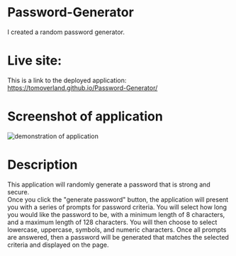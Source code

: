 # Password-Generator
I created a random password generator.  
  
# Live site:
This is a link to the deployed application: https://tomoverland.github.io/Password-Generator/

# Screenshot of application  
![demonstration of application](https://github.com/TomOverland/Password-Generator/blob/master/assets/PasswordGeneratorGif.gif?raw=true)

# Description
This application will randomly generate a password that is strong and secure.  
Once you click the "generate password" button, the application will present you with a series of prompts for password criteria.
You will select how long you would like the password to be, with a minimum length of 8 characters, and a maximum length of 128 characters.
You will then choose to select lowercase, uppercase, symbols, and numeric characters.
Once all prompts are answered, then a password will be generated that matches the selected criteria and displayed on the page.
